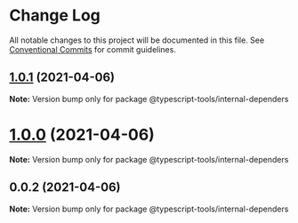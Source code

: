 # Change Log

All notable changes to this project will be documented in this file.
See [Conventional Commits](https://conventionalcommits.org) for commit guidelines.

## [1.0.1](https://github.com/typescript-tools/typescript-tools/compare/@typescript-tools/internal-dependers@1.0.0...@typescript-tools/internal-dependers@1.0.1) (2021-04-06)

**Note:** Version bump only for package @typescript-tools/internal-dependers





# [1.0.0](https://github.com/typescript-tools/typescript-tools/compare/@typescript-tools/internal-dependers@0.0.2...@typescript-tools/internal-dependers@1.0.0) (2021-04-06)

**Note:** Version bump only for package @typescript-tools/internal-dependers





## 0.0.2 (2021-04-06)

**Note:** Version bump only for package @typescript-tools/internal-dependers
